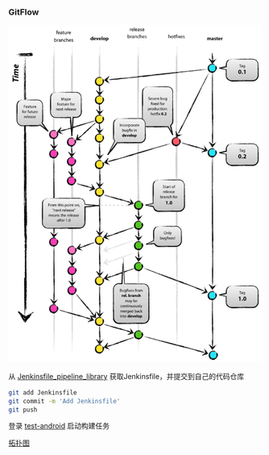 
### GitFlow

![architecture](./images/git-model@2x.png)

从 [Jenkinsfile_pipeline_library](http://gitlab.hellotalk.com/test-issenn/Jenkinsfile_pipeline_library) 获取Jenkinsfile，并提交到自己的代码仓库
```bash
git add Jenkinsfile
git commit -m 'Add Jenkinsfile'
git push
```

登录 [test-android](http://jenkins.hellotalk.com/job/test-android/) 启动构建任务

[拓扑图](https://www.processon.com/view/link/5ac9ba1ce4b08996549ce7f8)